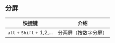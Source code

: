 
## 分屏

| 快捷键           | 介绍                                                     |
| ---------------- | -------------------------------------------------------- |
| `alt` + `Shift` + 1,2,...           | 分两屏（按数字分屏）                             |

